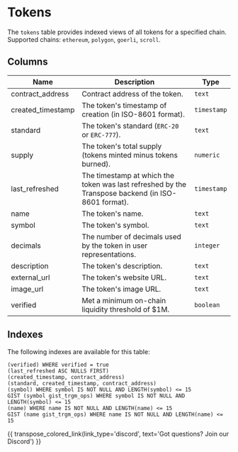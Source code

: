 # Tokens

The `tokens` table provides indexed views of all tokens for a specified chain. Supported chains: `ethereum`, `polygon`, `goerli`, `scroll`.

## Columns
| Name                | Description                                                                 | Type        |
| --------- | --------- | --------------------------------------------------------------------------- |
| contract_address | Contract address of the token. | `text` |
| created_timestamp | The token's timestamp of creation (in ISO-8601 format). | `timestamp` |
| standard | The token's standard (`ERC-20` or `ERC-777`). | `text` |
| supply | The token's total supply (tokens minted minus tokens burned). | `numeric` |
| last_refreshed | The timestamp at which the token was last refreshed by the Transpose backend (in ISO-8601 format). | `timestamp` |
| name | The token's name. | `text` |
| symbol | The token's symbol. | `text` |
| decimals | The number of decimals used by the token in user representations. | `integer` |
| description | The token's description. | `text` |
| external_url | The token's website URL. | `text` |
| image_url | The token's image URL. | `text` |
| verified | Met a minimum on-chain liquidity threshold of $1M. | `boolean` |


## Indexes
The following indexes are available for this table:
```
(verified) WHERE verified = true
(last_refreshed ASC NULLS FIRST)
(created_timestamp, contract_address)
(standard, created_timestamp, contract_address)
(symbol) WHERE symbol IS NOT NULL AND LENGTH(symbol) <= 15
GIST (symbol gist_trgm_ops) WHERE symbol IS NOT NULL AND LENGTH(symbol) <= 15
(name) WHERE name IS NOT NULL AND LENGTH(name) <= 15
GIST (name gist_trgm_ops) WHERE name IS NOT NULL AND LENGTH(name) <= 15
```


{{ transpose_colored_link(link_type='discord', text='Got questions?  Join our Discord') }}
